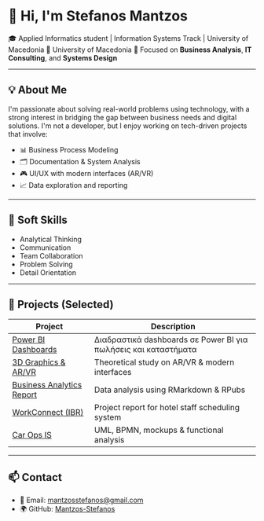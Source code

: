 # 👋 Hi, I'm Stefanos Mantzos

🎓 Applied Informatics student | Information Systems Track | University of Macedonia
🏫 University of Macedonia 
💼 Focused on **Business Analysis**, **IT Consulting**, and **Systems Design**

---

## 💡 About Me

I'm passionate about solving real-world problems using technology, with a strong interest in bridging the gap between business needs and digital solutions. I'm not a developer, but I enjoy working on tech-driven projects that involve:

- 📊 Business Process Modeling  
- 🗂️ Documentation & System Analysis  
- 🎮 UI/UX with modern interfaces (AR/VR)  
- 📈 Data exploration and reporting  

---

## 🤝 Soft Skills

- Analytical Thinking  
- Communication  
- Team Collaboration  
- Problem Solving  
- Detail Orientation

---

## 🚀 Projects (Selected)

| Project | Description |
|--------|-------------|
| [Power BI Dashboards](https://github.com/Mantzos-Stefanos/powerbi-dashboards) | Διαδραστικά dashboards σε Power BI για πωλήσεις και καταστήματα |
| [3D Graphics & AR/VR](https://github.com/Mantzos-Stefanos/3d-ar-vr-user-interfaces) | Theoretical study on AR/VR & modern interfaces |
| [Business Analytics Report](https://github.com/Mantzos-Stefanos/business-analytics-project) | Data analysis using RMarkdown & RPubs |
| [WorkConnect (IBR)](https://github.com/Mantzos-Stefanos/project-management-report) | Project report for hotel staff scheduling system |
| [Car Ops IS](https://github.com/Mantzos-Stefanos/car-ops-is) | UML, BPMN, mockups & functional analysis |

---

## 📫 Contact

- 📧 Email: mantzosstefanos@gmail.com 
- 🌍 GitHub: [Mantzos-Stefanos](https://github.com/Mantzos-Stefanos)
